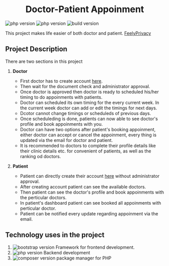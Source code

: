 <h1 align="center">Doctor-Patient Appoinment</h1>

![php version](https://img.shields.io/badge/php-v7.4-blue/style=plastic) ![php version](https://img.shields.io/badge/licence-feelyprivacy-orange/style=plastic) ![build version](https://img.shields.io/badge/build-passing-green/style=plastic)

<p>This project makes life easier of both doctor and patient. <a href="https://test.feelyprivacy.com/s/">FeelyPrivacy</a>   </p>

## Project Description

There are two sections in this project 

 1. **Doctor**
    - First doctor has to create account <a href="https://test.feelyprivacy.com/s/">here</a>. 
    - Then wait for the document check and administrator approval. 
    - Once doctor is approved then doctor is ready to scheduled his/her timing to do appoinments with patients.
    - Doctor can scheduled its own timing for the every current week. In the current week doctor can add or edit the timings for next days.
    - Dcotor cannot change timings or scheduleds of previous  days.
    - Once scheduleding is done, patients can now able to see doctor's profile and book appoinments with you.
    - Doctor can have two options after patient's booking appoinment, either doctor can accept or cancel the appoinment, every thing is updated via the email for doctor and patient.
    - It is recommended to doctors to complete their profile details like their clinic details etc. for convenient of patients, as well as the ranking od doctors. 
  
 2. **Patient**
    - Patient can directly create their account <a href="https://test.feelyprivacy.com/s/p">here</a> without administrator approval.
    - After creating account patient can see the available doctors.
    - Then patient can see the doctor's profile and book appoinments with the perticular doctors.
    - In patient's dashboard patient can see booked all appoinments with perticular doctor.
    - Patient can be notified every update regarding appoinment via the email.
  

## Technology uses in the project

1. ![bootstrap version](https://img.shields.io/badge/bootstrap-v5.0-green/style=plastic) Framework for frontend development.
2. ![php version](https://img.shields.io/badge/php-v7.4-green/style=plastic) Backend development
3. ![composer version](https://img.shields.io/badge/composer-v2.1.3-green/style=plastic) package manager for PHP






























